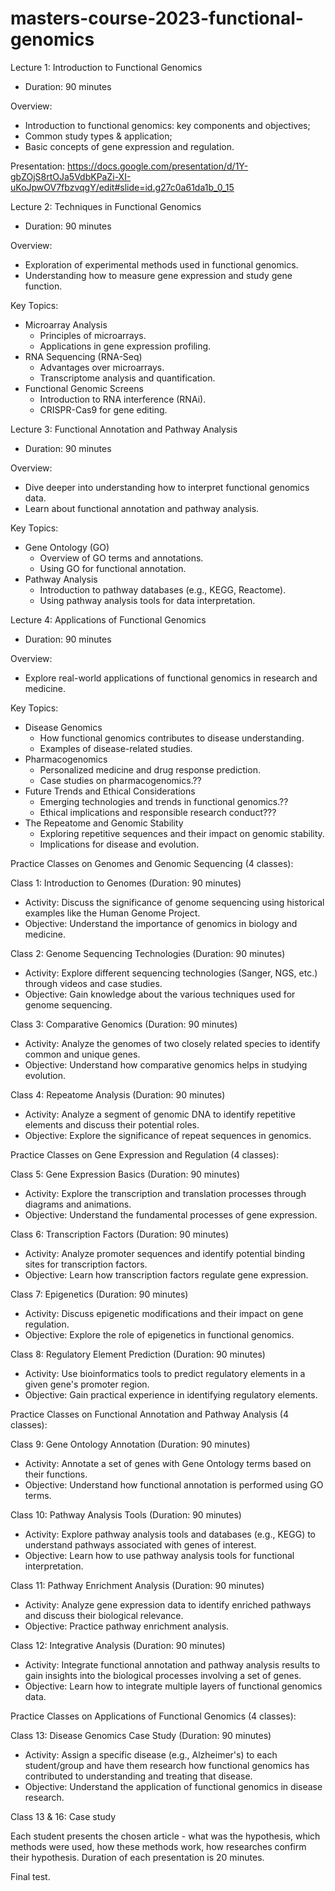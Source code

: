 # masters-course-2023-functional-genomics
Lecture 1: Introduction to Functional Genomics

- Duration: 90 minutes

Overview:

- Introduction to functional genomics: key components and objectives;  
- Common study types & application;  
- Basic concepts of gene expression and regulation.

Presentation: https://docs.google.com/presentation/d/1Y-gbZOjS8rtOJa5VdbKPaZi-XI-uKoJpwOV7fbzvqgY/edit#slide=id.g27c0a61da1b_0_15  

Lecture 2: Techniques in Functional Genomics

- Duration: 90 minutes

Overview:

- Exploration of experimental methods used in functional genomics.
- Understanding how to measure gene expression and study gene function.

Key Topics:

- Microarray Analysis
  - Principles of microarrays.
  - Applications in gene expression profiling.
- RNA Sequencing (RNA-Seq)
  - Advantages over microarrays.
  - Transcriptome analysis and quantification.
- Functional Genomic Screens
  - Introduction to RNA interference (RNAi).
  - CRISPR-Cas9 for gene editing.

Lecture 3: Functional Annotation and Pathway Analysis

- Duration: 90 minutes

Overview:

- Dive deeper into understanding how to interpret functional genomics data.
- Learn about functional annotation and pathway analysis.

Key Topics:

- Gene Ontology (GO)
  - Overview of GO terms and annotations.
  - Using GO for functional annotation.
- Pathway Analysis
  - Introduction to pathway databases (e.g., KEGG, Reactome).
  - Using pathway analysis tools for data interpretation.

Lecture 4: Applications of Functional Genomics

- Duration: 90 minutes

Overview:

- Explore real-world applications of functional genomics in research and medicine.

Key Topics:

- Disease Genomics
  - How functional genomics contributes to disease understanding.
  - Examples of disease-related studies.
- Pharmacogenomics
  - Personalized medicine and drug response prediction.
  - Case studies on pharmacogenomics.??
- Future Trends and Ethical Considerations
  - Emerging technologies and trends in functional genomics.??
  - Ethical implications and responsible research conduct???
- The Repeatome and Genomic Stability
  - Exploring repetitive sequences and their impact on genomic stability.
  - Implications for disease and evolution.

Practice Classes on Genomes and Genomic Sequencing (4 classes):

Class 1: Introduction to Genomes (Duration: 90 minutes)

- Activity: Discuss the significance of genome sequencing using historical examples like the Human Genome Project.
- Objective: Understand the importance of genomics in biology and medicine.

Class 2: Genome Sequencing Technologies (Duration: 90 minutes)

- Activity: Explore different sequencing technologies (Sanger, NGS, etc.) through videos and case studies.
- Objective: Gain knowledge about the various techniques used for genome sequencing.

Class 3: Comparative Genomics (Duration: 90 minutes)

- Activity: Analyze the genomes of two closely related species to identify common and unique genes.
- Objective: Understand how comparative genomics helps in studying evolution.

Class 4: Repeatome Analysis (Duration: 90 minutes)

- Activity: Analyze a segment of genomic DNA to identify repetitive elements and discuss their potential roles.
- Objective: Explore the significance of repeat sequences in genomics.

Practice Classes on Gene Expression and Regulation (4 classes):

Class 5: Gene Expression Basics (Duration: 90 minutes)

- Activity: Explore the transcription and translation processes through diagrams and animations.
- Objective: Understand the fundamental processes of gene expression.

Class 6: Transcription Factors (Duration: 90 minutes)

- Activity: Analyze promoter sequences and identify potential binding sites for transcription factors.
- Objective: Learn how transcription factors regulate gene expression.

Class 7: Epigenetics (Duration: 90 minutes)

- Activity: Discuss epigenetic modifications and their impact on gene regulation.
- Objective: Explore the role of epigenetics in functional genomics.

Class 8: Regulatory Element Prediction (Duration: 90 minutes)

- Activity: Use bioinformatics tools to predict regulatory elements in a given gene's promoter region.
- Objective: Gain practical experience in identifying regulatory elements.

Practice Classes on Functional Annotation and Pathway Analysis (4 classes):

Class 9: Gene Ontology Annotation (Duration: 90 minutes)

- Activity: Annotate a set of genes with Gene Ontology terms based on their functions.
- Objective: Understand how functional annotation is performed using GO terms.

Class 10: Pathway Analysis Tools (Duration: 90 minutes)

- Activity: Explore pathway analysis tools and databases (e.g., KEGG) to understand pathways associated with genes of interest.
- Objective: Learn how to use pathway analysis tools for functional interpretation.

Class 11: Pathway Enrichment Analysis (Duration: 90 minutes)

- Activity: Analyze gene expression data to identify enriched pathways and discuss their biological relevance.
- Objective: Practice pathway enrichment analysis.

Class 12: Integrative Analysis (Duration: 90 minutes)

- Activity: Integrate functional annotation and pathway analysis results to gain insights into the biological processes involving a set of genes.
- Objective: Learn how to integrate multiple layers of functional genomics data.

Practice Classes on Applications of Functional Genomics (4 classes):

Class 13: Disease Genomics Case Study (Duration: 90 minutes)

- Activity: Assign a specific disease (e.g., Alzheimer's) to each student/group and have them research how functional genomics has contributed to understanding and treating that disease.
- Objective: Understand the application of functional genomics in disease research.

Class 13 & 16: Case study

Each student presents the chosen article - what was the hypothesis, which methods were used, how these methods work, how researches confirm their hypothesis. Duration of each presentation is 20 minutes.

Final test.
